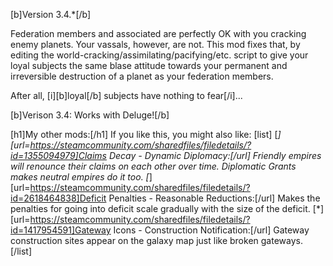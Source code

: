 [b]Version 3.4.*[/b]

Federation members and associated are perfectly OK with you cracking enemy planets. Your vassals, however, are not. This mod fixes that, by editing the world-cracking/assimilating/pacifying/etc. script to give your loyal subjects the same blase attitude towards your permanent and irreversible destruction of a planet as your federation members.

After all, [i][b]loyal[/b] subjects have nothing to fear[/i]...

[b]Verison 3.4: Works with Deluge![/b]

[h1]My other mods:[/h1]
If you like this, you might also like:
[list]
	[*][url=https://steamcommunity.com/sharedfiles/filedetails/?id=1355094979]Claims Decay - Dynamic Diplomacy:[/url] Friendly empires will renounce their claims on each other over time. Diplomatic Grants makes neutral empires do it too.
	[*][url=https://steamcommunity.com/sharedfiles/filedetails/?id=2618464838]Deficit Penalties - Reasonable Reductions:[/url] Makes the penalties for going into deficit scale gradually with the size of the deficit.
	[*][url=https://steamcommunity.com/sharedfiles/filedetails/?id=1417954591]Gateway Icons - Construction Notification:[/url] Gateway construction sites appear on the galaxy map just like broken gateways.
[/list]